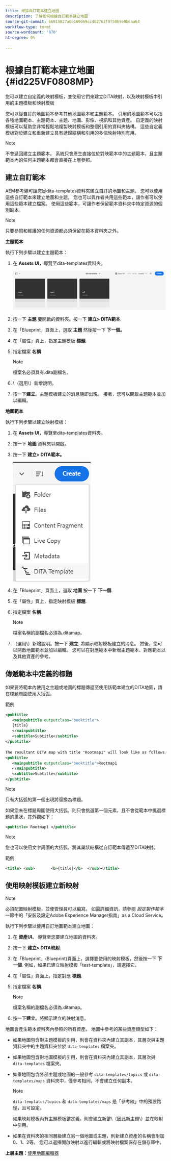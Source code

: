 ```yaml
---
title: 根據自訂範本建立地圖
description: 了解如何根據自訂範本建立地圖
source-git-commit: 66915827a0b169069cc482763f0f50b9e9b6aa64
workflow-type: tm+mt
source-wordcount: '870'
ht-degree: 0%

---
```



# 根據自訂範本建立地圖 {#id225VF0808MP}

您可以建立自定義的映射模板，並使用它們來建立DITA映射，以及映射模板中引用的主題模板和映射模板

您可以從自訂的地圖範本參考其他地圖範本和主題範本。 引用的地圖範本可以指各種地圖範本、主題範本、主題、地圖、影像、視訊和其他資產。 自定義的映射模板可以幫助您非常輕鬆地複製映射模板和整個引用的資料夾結構。 這些自定義模板對於建立和重新建立具有遞歸結構和引用的多個映射特別有用。

>[!NOTE]
>
> 不會遞回建立主題範本。 系統只會產生直接位於對映範本中的主題範本，且主題範本內的任何主題範本都會直接在上層參照。

## 建立自訂範本

AEM參考線可讓您從dita-templates資料夾建立自訂的地圖和主題。 您可以使用這些自訂範本來建立地圖和主題。 您也可以與作者共用這些範本，讓作者可以使用這些範本建立檔案。 使用這些範本，可讓作者保留範本資料夾中特定資源的個別副本。

>[!NOTE]
>
> 只要參照和維護的任何資源都必須保留在範本資料夾之外。

**主題範本**

執行下列步驟以建立主題範本：

1. 在 **Assets UI**，導覽至dita-templates資料夾。

   ![](images/dita-templates.png)

1. 按一下 **主題** 要開啟的資料夾。按一下 **建立\> DITA範本**.
1. 在「Blueprint」頁面上，選取 **主題** 然後按一下 **下一個。**
1. 在「屬性」頁上，指定主題模板 **標題**.
1. 指定檔案 **名稱**

   >[!NOTE]
   >
   > 檔案名必須具有.dita副檔名。

1. \（選用\）新增說明。
1. 按一下&#x200B;**建立**。主題模板建立的消息隨即出現。 接著，您可以開啟主題範本並加以編輯。

**地圖範本**

執行下列步驟以建立映射模板：

1. 在 **Assets UI**，導覽至dita-templates資料夾。
1. 按一下 **地圖** 資料夾以開啟。
1. 按一下 **建立\> DITA範本。**

   ![](images/create-dita-template.png)

1. 在「Blueprint」頁面上，選取 **地圖** 按一下 **下一個**.
1. 在「屬性」頁上，指定映射模板 **標題**.
1. 指定檔案 **名稱**.

   >[!NOTE]
   >
   > 檔案名稱的副檔名必須為.ditamap。

1. （選用\）新增說明。按一下 **建立**. 將顯示映射模板建立的消息。 然後，您可以開啟地圖範本並加以編輯。 您可以在對應範本中新增主題範本、對應範本以及其他資產的參考。

## 傳遞範本中定義的標題

如果要將範本內使用之主題或地圖的標題傳遞至使用該範本建立的DITA地圖，請在標題周圍使用大括弧。

範例

```XML
<pubtitle>
   <mainpubtitle outputclass="booktitle">
   {title}
   </mainpubtitle>
   <subtitle>Subtitle</subtitle>
</pubtitle>

The resultant DITA map with title "Rootmap1" will look like as follows:
<pubtitle>
   <mainpubtitle outputclass="booktitle">Rootmap1
   </mainpubtitle>
   <subtitle>Subtitle</subtitle>
</pubtitle>
```

>[!NOTE]
> 只有大括弧的第一個出現將替換為標題。

如果您未在標題周圍使用大括弧，則只會挑選第一個元素，且不會從範本中挑選標題的巢狀，其外觀如下：

```XML
<pubtitle> Rootmap1 </pubtitle>
```

>[!NOTE]
> 您也可以使用文字周圍的大括弧，將其巢狀結構從自訂範本傳遞至DITA映射。

範例

```XML
<title>	<sub>		<b>{title}</b>	</sub></title>
```

## 使用映射模板建立新映射

>[!NOTE]
>
> 必須配置映射模板，並使管理員可以編寫。 如需詳細資訊，請參閱 *設定製作範本* 一節中的「安裝及設定Adobe Experience Manager指南」as a Cloud Service。

執行下列步驟以使用自訂地圖範本建立地圖：

1. 在 **資產UI、** 導覽至您要建立地圖的資料夾。
1. 按一下 **建立\> DITA映射**.
1. 在「Blueprint」(Blueprint)頁面上，選擇要使用的映射模板，然後按一下 **下一個**. 例如，如果已建立映射模板「test-template」，請選擇它。
1. 在「屬性」頁面上，指定對應 **標題**.
1. 指定檔案 **名稱**.

   >[!NOTE]
   >
   > 檔案名稱的副檔名必須為.ditamap。

1. 按一下&#x200B;**建立**。將顯示建立的映射消息。


地圖會產生範本資料夾內參照的所有資產。 地圖中參考的某些資產類型如下：

- 如果地圖包含對主題模板的引用，則會在資料夾內建立其副本，其層次與主題資料夾中的主題資料夾位於 `dita-templates` 檔案夾。
- 如果地圖包含對地圖模板的引用，則會在資料夾內建立其副本，其層次與 `dita-templates` 檔案夾。
- 如果地圖包含外部主題或地圖的一般參考 `dita-templates/topics` 或 `dita-templates/maps` 資料夾中，僅參考相同，不會建立任何副本。

   >[!NOTE]
   >
   > `dita-templates/topics` 和 `dita-templates/maps` 是「參考線」中的預設路徑，且可設定。


   如果映射模板內有主題模板鍵定義，則會建立新鍵\（因此新主題\）並在映射中引用。

- 如果在資料夾的相同層級建立另一個地圖或主題，則新建立資產的名稱會附加0、1、2等。 您可以選擇開啟映射以進行編輯或將映射檔案保存在儲存庫中。

**上層主題：**[&#x200B;使用地圖編輯器](map-editor.md)

